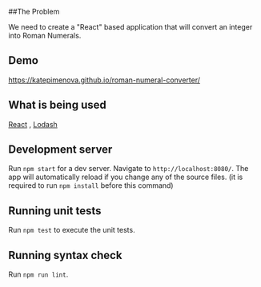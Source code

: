 ##The Problem

We need to create a "React" based application that will convert an integer into Roman Numerals.

## Demo

https://katepimenova.github.io/roman-numeral-converter/

## What is being used 

[React](https://github.com/facebook/react) , [Lodash](https://lodash.com/)

## Development server
Run `npm start` for a dev server. Navigate to `http://localhost:8080/`. The app will automatically reload if you change any of the source files.
(it is required to run `npm install` before this command)

## Running unit tests

Run `npm test` to execute the unit tests.

## Running syntax check

Run `npm run lint`.
